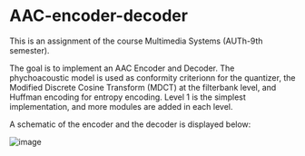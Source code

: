 # AAC-encoder-decoder
This is an assignment of the course Multimedia Systems (AUTh-9th semester).

The goal is to implement an AAC Encoder and Decoder. The phychoacoustic model is used as conformity criterionn for the quantizer, the Modified Discrete Cosine Transform (MDCT) at the filterbank level, and Huffman encoding for entropy encoding. 
Level 1 is the simplest implementation, and more modules are added in each level.

A schematic of the encoder and the decoder is displayed below:

![image](https://user-images.githubusercontent.com/26661405/189184824-a8be5f3e-bfba-458c-b4cc-0495968c3678.png)

